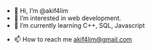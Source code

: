 - 👋 Hi, I’m @akif4lim
- 👀 I’m interested in web development.
- 🌱 I’m currently learning C++, SQL, Javascript
<!--- - 💞️ I’m looking to collaborate on ... --->
- 📫 How to reach me akif4lim@gmail.com

<!---
akif4lim/akif4lim is a ✨ special ✨ repository because its `README.md` (this file) appears on your GitHub profile.
You can click the Preview link to take a look at your changes.
--->
